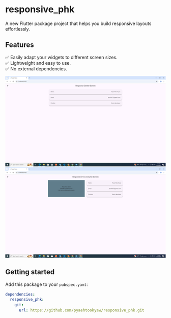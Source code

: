 <!--
This README describes the package. If you publish this package to pub.dev,
this README's contents appear on the landing page for your package.

For information about how to write a good package README, see the guide for
[writing package pages](https://dart.dev/tools/pub/writing-package-pages).

For general information about developing packages, see the Dart guide for
[creating packages](https://dart.dev/guides/libraries/create-packages)
and the Flutter guide for
[developing packages and plugins](https://flutter.dev/to/develop-packages).
-->

<!-- TODO: Put a short description of the package here that helps potential users
know whether this package might be useful for them.

## Features

TODO: List what your package can do. Maybe include images, gifs, or videos.

## Getting started

TODO: List prerequisites and provide or point to information on how to
start using the package.

## Usage

TODO: Include short and useful examples for package users. Add longer examples
to `/example` folder.

```dart
const like = 'sample';
```

## Additional information

TODO: Tell users more about the package: where to find more information, how to
contribute to the package, how to file issues, what response they can expect
from the package authors, and more. -->

# responsive_phk

A new Flutter package project that helps you build responsive layouts effortlessly.

## Features

✅ Easily adapt your widgets to different screen sizes.  
✅ Lightweight and easy to use.  
✅ No external dependencies.

![Responsive Demo](screenshots/responsive_center_web.png)
![Responsive Demo](screenshots/responsive_two_column_web.png)

## Getting started

Add this package to your `pubspec.yaml`:

```yaml
dependencies:
  responsive_phk:
    git:
      url: https://github.com/pyaehtookyaw/responsive_phk.git

